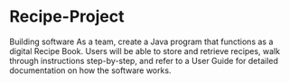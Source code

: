 # Recipe-Project
Building software
As a team, create a Java program that functions as a digital Recipe Book. Users will be able to store and retrieve recipes, walk through instructions step-by-step, and refer to a User Guide for detailed documentation on how the software works. 
